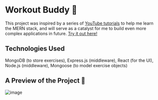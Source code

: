 # Workout Buddy 💪
This project was inspired by a series of <a href="https://www.youtube.com/watch?v=98BzS5Oz5E4&list=PL4cUxeGkcC9iJ_KkrkBZWZRHVwnzLIoUE&ab_channel=NetNinja"> YouTube tutorials</a> to help me learn the MERN stack, and will serve as a catalyst for me to build even more complex applications in future. <a href=https://workout-buddy-zayan.vercel.app/>Try it out here!</a>

## Technologies Used
MongoDB (to store exercises), Express.js (middleware), React (for the UI), Node.js (middleware), Mongoose (to model exercise objects)
## A Preview of the Project 📸
![image](https://github.com/zayan-sheikh/workout-buddy/assets/115755798/5acf7564-4257-4cef-a196-94256ca876a5)
